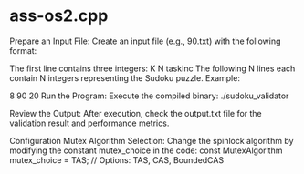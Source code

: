 # ass-os2.cpp
Prepare an Input File:
Create an input file (e.g., 90.txt) with the following format:

The first line contains three integers: K N taskInc
The following N lines each contain N integers representing the Sudoku puzzle.
Example:

8 90 20
<Sudoku grid data...>
Run the Program:
Execute the compiled binary:
./sudoku_validator

Review the Output:
After execution, check the output.txt file for the validation result and performance metrics.

Configuration
Mutex Algorithm Selection:
Change the spinlock algorithm by modifying the constant mutex_choice in the code:
const MutexAlgorithm mutex_choice = TAS; // Options: TAS, CAS, BoundedCAS
